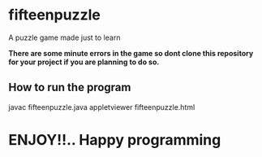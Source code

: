 # fifteenpuzzle
A puzzle game made just to learn

<p> <strong> There are some minute errors in the game so dont clone this repository for your project if you are planning to do so. </strong> </p>

<h2> How to run the program </h2>

<body>
javac fifteenpuzzle.java
appletviewer fifteenpuzzle.html
  </body>
  <h1> ENJOY!!.. Happy programming </h1>
